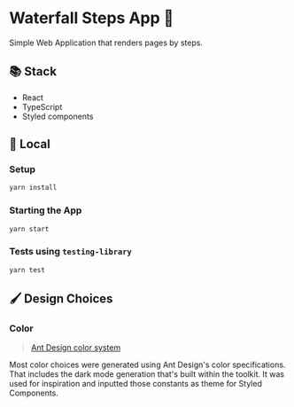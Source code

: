 # Waterfall Steps App 🌊

Simple Web Application that renders pages by steps.

## 📚 Stack

* React
* TypeScript
* Styled components

## 🔨 Local

### Setup

```bash
yarn install
```

### Starting the App

```bash
yarn start
```

### Tests using `testing-library`

```bash
yarn test
```

## 🖌 Design Choices

### Color

> [Ant Design color system](https://ant.design/docs/spec/colors)

Most color choices were generated using Ant Design's color specifications. That includes the dark mode generation that's built within the toolkit. It was used for inspiration and inputted those constants as theme for Styled Components.
